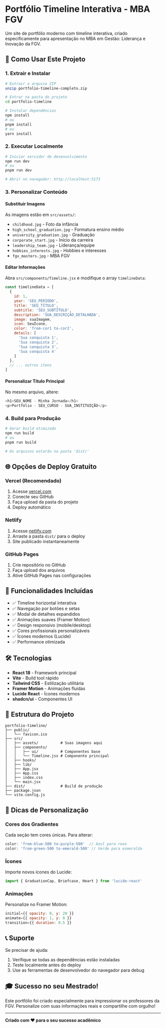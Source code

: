 # Portfólio Timeline Interativa - MBA FGV

Um site de portfólio moderno com timeline interativa, criado especificamente para apresentação no MBA em Gestão: Liderança e Inovação da FGV.

## 🚀 Como Usar Este Projeto

### 1. Extrair e Instalar

```bash
# Extrair o arquivo ZIP
unzip portfolio-timeline-completo.zip

# Entrar na pasta do projeto
cd portfolio-timeline

# Instalar dependências
npm install
# ou
pnpm install
# ou
yarn install
```

### 2. Executar Localmente

```bash
# Iniciar servidor de desenvolvimento
npm run dev
# ou
pnpm run dev

# Abrir no navegador: http://localhost:5173
```

### 3. Personalizar Conteúdo

#### Substituir Imagens
As imagens estão em `src/assets/`:
- `childhood.jpg` - Foto da infância
- `high_school_graduation.jpg` - Formatura ensino médio
- `university_graduation.jpg` - Graduação
- `corporate_start.jpg` - Início da carreira
- `leadership_team.jpg` - Liderança/equipe
- `hobbies_interests.jpg` - Hobbies e interesses
- `fgv_masters.jpg` - MBA FGV

#### Editar Informações
Abra `src/components/Timeline.jsx` e modifique o array `timelineData`:

```javascript
const timelineData = [
  {
    id: 1,
    year: 'SEU_PERÍODO',
    title: 'SEU_TÍTULO',
    subtitle: 'SEU_SUBTÍTULO', 
    description: 'SUA_DESCRIÇÃO_DETALHADA',
    image: suaImagem,
    icon: SeuÍcone,
    color: 'from-cor1 to-cor2',
    details: [
      'Sua conquista 1',
      'Sua conquista 2',
      'Sua conquista 3',
      'Sua conquista 4'
    ]
  },
  // ... outros itens
]
```

#### Personalizar Título Principal
No mesmo arquivo, altere:
```javascript
<h1>SEU_NOME - Minha Jornada</h1>
<p>Portfólio - SEU_CURSO - SUA_INSTITUIÇÃO</p>
```

### 4. Build para Produção

```bash
# Gerar build otimizado
npm run build
# ou
pnpm run build

# Os arquivos estarão na pasta 'dist/'
```

## 🌐 Opções de Deploy Gratuito

### Vercel (Recomendado)
1. Acesse [vercel.com](https://vercel.com)
2. Conecte seu GitHub
3. Faça upload da pasta do projeto
4. Deploy automático

### Netlify
1. Acesse [netlify.com](https://netlify.com)
2. Arraste a pasta `dist/` para o deploy
3. Site publicado instantaneamente

### GitHub Pages
1. Crie repositório no GitHub
2. Faça upload dos arquivos
3. Ative GitHub Pages nas configurações

## 🎨 Funcionalidades Incluídas

- ✅ Timeline horizontal interativa
- ✅ Navegação por botões e setas
- ✅ Modal de detalhes expandidos
- ✅ Animações suaves (Framer Motion)
- ✅ Design responsivo (mobile/desktop)
- ✅ Cores profissionais personalizáveis
- ✅ Ícones modernos (Lucide)
- ✅ Performance otimizada

## 🛠️ Tecnologias

- **React 18** - Framework principal
- **Vite** - Build tool rápido
- **Tailwind CSS** - Estilização utilitária
- **Framer Motion** - Animações fluidas
- **Lucide React** - Ícones modernos
- **shadcn/ui** - Componentes UI

## 📱 Estrutura do Projeto

```
portfolio-timeline/
├── public/
│   └── favicon.ico
├── src/
│   ├── assets/          # Suas imagens aqui
│   ├── components/
│   │   ├── ui/          # Componentes base
│   │   └── Timeline.jsx # Componente principal
│   ├── hooks/
│   ├── lib/
│   ├── App.jsx
│   ├── App.css
│   ├── index.css
│   └── main.jsx
├── dist/                # Build de produção
├── package.json
└── vite.config.js
```

## 🎯 Dicas de Personalização

### Cores dos Gradientes
Cada seção tem cores únicas. Para alterar:
```javascript
color: 'from-blue-500 to-purple-500'  // Azul para roxo
color: 'from-green-500 to-emerald-500' // Verde para esmeralda
```

### Ícones
Importe novos ícones do Lucide:
```javascript
import { GraduationCap, Briefcase, Heart } from 'lucide-react'
```

### Animações
Personalize no Framer Motion:
```javascript
initial={{ opacity: 0, y: 20 }}
animate={{ opacity: 1, y: 0 }}
transition={{ duration: 0.5 }}
```

## 📞 Suporte

Se precisar de ajuda:
1. Verifique se todas as dependências estão instaladas
2. Teste localmente antes do deploy
3. Use as ferramentas de desenvolvedor do navegador para debug

## 🎓 Sucesso no seu Mestrado!

Este portfólio foi criado especialmente para impressionar os professores da FGV. Personalize com suas informações reais e compartilhe com orgulho!

---

**Criado com ❤️ para o seu sucesso acadêmico**

